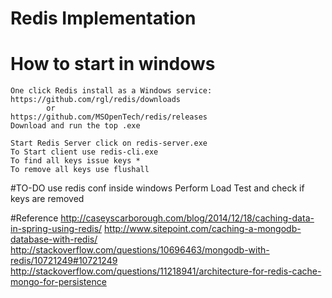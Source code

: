 # Redis Implementation

# How to start in windows
	One click Redis install as a Windows service:
	https://github.com/rgl/redis/downloads
			or
	https://github.com/MSOpenTech/redis/releases
	Download and run the top .exe
	
	Start Redis Server click on redis-server.exe
	To Start client use redis-cli.exe
	To find all keys issue keys *
	To remove all keys use flushall
	
#TO-DO
	use redis conf inside windows
	Perform Load Test and check if keys are removed	
	
#Reference
	http://caseyscarborough.com/blog/2014/12/18/caching-data-in-spring-using-redis/
	http://www.sitepoint.com/caching-a-mongodb-database-with-redis/
	http://stackoverflow.com/questions/10696463/mongodb-with-redis/10721249#10721249
	http://stackoverflow.com/questions/11218941/architecture-for-redis-cache-mongo-for-persistence	

